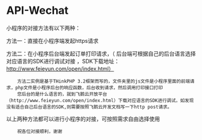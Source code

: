 # API-Wechat

小程序的对接方法有以下两种：

方法一：直接在小程序端发起https请求

方法二：在小程序后台端发起订单打印请求，（ 后台端可根据自己的后台语言选择对应语言的SDK进行调试对接 ，SDK下载地址：http://www.feieyun.com/open/index.html）

		方法二实例是基于THinkPHP 3.2框架而写的，文件夹里的js文件是小程序里面的前端请求，php文件是小程序后台的响应函数，后台收到请求，然后调用打印接口打印
		您后台的是什么语言的，就到飞鹅云开放平台（http://www.feieyun.com/open/index.html）下载对应语言的SDK进行调试，如发现没有适合自己后台语言的SDK,则需要按照飞鹅云开发文档写一下http post请求。

以上两种方法都可以进行小程序的对接，可按照需求自由选择使用
	
		祝各位对接顺利，谢谢
